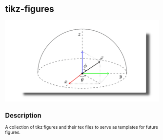 # tikz-figures

![projectimage](img/tikz.png)
## Description
A collection of tikz figures and their tex files to serve as templates for future figures.